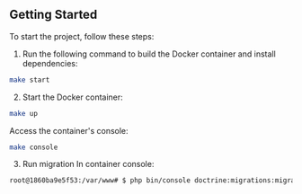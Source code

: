 ## Getting Started

To start the project, follow these steps:

1. Run the following command to build the Docker container and install dependencies:

```bash
make start
```

2. Start the Docker container:

```bash
make up
```

Access the container's console:

```bash
make console
```

3. Run migration
In container console:
```bash
root@1860ba9e5f53:/var/www# $ php bin/console doctrine:migrations:migrate
```
